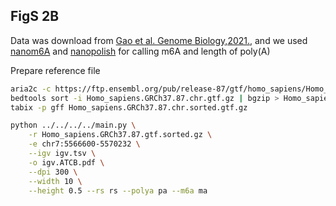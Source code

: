 
## FigS 2B

Data was download from [Gao et al. Genome Biology,2021.](https://genomebiology.biomedcentral.com/articles/10.1186/s13059-020-02241-7),
and we used [nanom6A](https://github.com/gaoyubang/nanom6A) and [nanopolish](https://github.com/nanoporetech/pipeline-polya-ng) for calling m6A and length of poly(A)  

Prepare reference file

```bash
aria2c -c https://ftp.ensembl.org/pub/release-87/gtf/homo_sapiens/Homo_sapiens.GRCh37.87.chr.gtf.gz
bedtools sort -i Homo_sapiens.GRCh37.87.chr.gtf.gz | bgzip > Homo_sapiens.GRCh37.87.chr.sorted.gtf.gz
tabix -p gff Homo_sapiens.GRCh37.87.chr.sorted.gtf.gz
```


```bash
python ../../../../main.py \
    -r Homo_sapiens.GRCh37.87.gtf.sorted.gz \
    -e chr7:5566600-5570232 \
    --igv igv.tsv \
    -o igv.ATCB.pdf \
    --dpi 300 \
    --width 10 \
    --height 0.5 --rs rs --polya pa --m6a ma

```